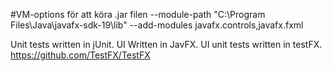 #VM-options för att köra .jar filen
--module-path "C:\Program Files\Java\javafx-sdk-19\lib" --add-modules javafx.controls,javafx.fxml

Unit tests written in jUnit.
UI Written in JavFX.
UI unit tests written in testFX. https://github.com/TestFX/TestFX
